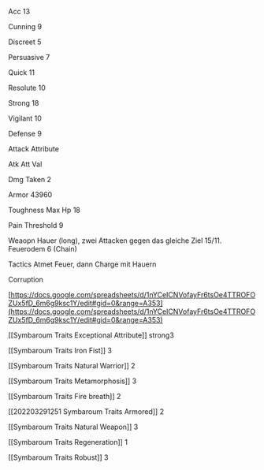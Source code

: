 Acc 13

Cunning 9

Discreet 5

Persuasive 7

Quick 11

Resolute 10

Strong 18

Vigilant 10

Defense 9

Attack Attribute

Atk Att Val

Dmg Taken 2

Armor 43960

Toughness Max Hp 18

Pain Threshold 9

Weaopn Hauer (long), zwei Attacken gegen das gleiche Ziel 15/11. Feuerodem 6 (Chain)

Tactics Atmet Feuer, dann Charge mit Hauern

Corruption

[https://docs.google.com/spreadsheets/d/1nYCeICNVofayFr6tsOe4TTROFOZUx5fD_6m6g9ksc1Y/edit#gid=0&range=A353](https://docs.google.com/spreadsheets/d/1nYCeICNVofayFr6tsOe4TTROFOZUx5fD_6m6g9ksc1Y/edit#gid=0&range=A353)

[[Symbaroum Traits Exceptional Attribute]] strong3

[[Symbaroum Traits Iron Fist]] 3

[[Symbaroum Traits Natural Warrior]] 2

[[Symbaroum Traits Metamorphosis]] 3

[[Symbaroum Traits Fire breath]] 2

[[202203291251 Symbaroum Traits Armored]] 2

[[Symbaroum Traits Natural Weapon]] 3

[[Symbaroum Traits Regeneration]] 1

[[Symbaroum Traits Robust]] 3